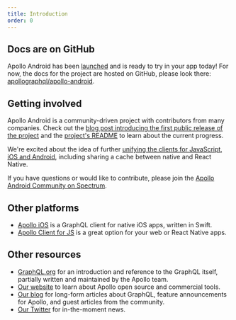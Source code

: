 ```yaml
---
title: Introduction
order: 0
---
```


## Docs are on GitHub

Apollo Android has been [launched](https://blog.apollographql.com/launching-apollo-graphql-on-android-40ee0b5789bd) and is ready to try in your app today! For now, the docs for the project are hosted on GitHub, please look there: [apollographql/apollo-android](https://github.com/apollographql/apollo-android).

## Getting involved

Apollo Android is a community-driven project with contributors from many companies. Check out the [blog post introducing the first public release of the project](https://blog.apollographql.com/launching-apollo-graphql-on-android-40ee0b5789bd) and the [project's README](https://github.com/apollographql/apollo-android) to learn about the current progress.

We're excited about the idea of further [unifying the clients for JavaScript, iOS and Android](https://blog.apollographql.com/one-graphql-client-for-javascript-ios-and-android-64993c1b7991), including sharing a cache between native and React Native.

If you have questions or would like to contribute, please join the [Apollo Android Community on Spectrum](https://spectrum.chat/apollo/apollo-android).

## Other platforms

- [Apollo iOS](https://github.com/apollographql/apollo-ios) is a GraphQL client for native iOS apps, written in Swift.
- [Apollo Client for JS](http://dev.apollodata.com/react/) is a great option for your web or React Native apps.

<h2 id="learn-more">Other resources</h2>

- [GraphQL.org](http://graphql.org) for an introduction and reference to the GraphQL itself, partially written and maintained by the Apollo team.
- [Our website](http://www.apollodata.com/) to learn about Apollo open source and commercial tools.
- [Our blog](https://dev-blog.apollodata.com) for long-form articles about GraphQL, feature announcements for Apollo, and guest articles from the community.
- [Our Twitter](https://twitter.com/apollographql) for in-the-moment news.
